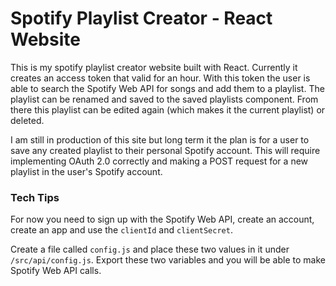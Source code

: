# Spotify Playlist Creator - React Website
 
This is my spotify playlist creator website built with React. Currently it creates an access token that valid for an hour. With this token the user is able to search the Spotify Web API for songs and add them to a playlist. The playlist can be renamed and saved to the saved playlists component. From there this playlist can be edited again (which makes it the current playlist) or deleted. 

I am still in production of this site but long term it the plan is for a user to save any created playlist to their personal Spotify account. This will require implementing OAuth 2.0 correctly and making a  POST request for a new playlist in the user's Spotify account.

### Tech Tips

For now you need to sign up with the Spotify Web API, create an account, create an app and use the `clientId` and `clientSecret`.

Create a file called `config.js` and place these two values in it under `/src/api/config.js`. Export these two variables and you will be able to make Spotify Web API calls.
